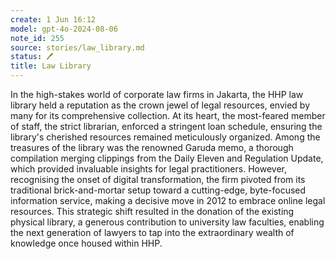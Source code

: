 ```yaml
---
create: 1 Jun 16:12
model: gpt-4o-2024-08-06
note_id: 255
source: stories/law_library.md
status: 🖊️
title: Law Library
---
```


In the high-stakes world of corporate law firms in Jakarta, the HHP law library held a reputation as the crown jewel of legal resources, envied by many for its comprehensive collection. At its heart, the most-feared member of staff, the strict librarian, enforced a stringent loan schedule, ensuring the library's cherished resources remained meticulously organized. Among the treasures of the library was the renowned Garuda memo, a thorough compilation merging clippings from the Daily Eleven and Regulation Update, which provided invaluable insights for legal practitioners. However, recognising the onset of digital transformation, the firm pivoted from its traditional brick-and-mortar setup toward a cutting-edge, byte-focused information service, making a decisive move in 2012 to embrace online legal resources. This strategic shift resulted in the donation of the existing physical library, a generous contribution to university law faculties, enabling the next generation of lawyers to tap into the extraordinary wealth of knowledge once housed within HHP.